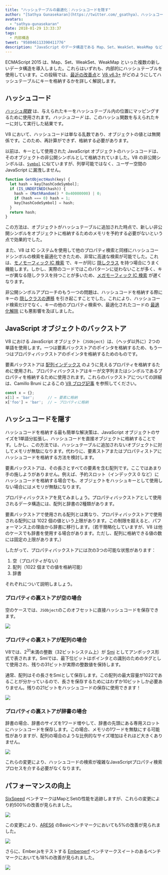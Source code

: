 ```yaml
---
title: "ハッシュテーブルの最適化：ハッシュコードを隠す"
author: "[Sathya Gunasekaran](https://twitter.com/_gsathya)、ハッシュコードの管理者"
avatars:
  - "sathya-gunasekaran"
date: 2018-01-29 13:33:37
tags:
  - 内部構造
tweet: "958046113390411776"
description: "JavaScript のデータ構造である Map、Set、WeakSet、WeakMap などの多くは、内部的にハッシュテーブルを使用します。この記事では、V8 v6.3 がハッシュテーブルのパフォーマンスをどのように向上させたかを説明します。"
---
```

ECMAScript 2015 は、Map、Set、WeakSet、WeakMap といった複数の新しいデータ構造を導入しました。これらはいずれも、内部的にハッシュテーブルを使用しています。この投稿では、[最近の改善点](https://bugs.chromium.org/p/v8/issues/detail?id=6404)と [V8 v6.3+](/blog/v8-release-63) がどのようにしてハッシュテーブルにキーを格納するかを詳しく解説します。

<!--truncate-->
## ハッシュコード

[_ハッシュ関数_](https://ja.wikipedia.org/wiki/%E3%83%8F%E3%83%83%E3%82%B7%E3%83%A5%E9%96%A2%E6%95%B0) は、与えられたキーをハッシュテーブル内の位置にマッピングするために使用されます。_ハッシュコード_ は、このハッシュ関数を与えられたキーに対して実行した結果です。

V8 において、ハッシュコードは単なる乱数であり、オブジェクトの値とは無関係です。このため、再計算ができず、格納する必要があります。

以前は、キーとして使用された JavaScript オブジェクトのハッシュコードは、そのオブジェクトの非公開シンボルとして格納されていました。V8 の非公開シンボルは、[`Symbol`](https://developer.mozilla.org/ja/docs/Web/JavaScript/Reference/Global_Objects/Symbol) に似ていますが、列挙可能ではなく、ユーザー空間の JavaScript に漏洩しません。

```js
function GetObjectHash(key) {
  let hash = key[hashCodeSymbol];
  if (IS_UNDEFINED(hash)) {
    hash = (MathRandom() * 0x40000000) | 0;
    if (hash === 0) hash = 1;
    key[hashCodeSymbol] = hash;
  }
  return hash;
}
```

この方法は、オブジェクトがハッシュテーブルに追加された時点で、新しい非公開シンボルをオブジェクトに格納するためのメモリを予約する必要がないという点で効果的でした。

また、V8 は IC システムを使用して他のプロパティ検索と同様にハッシュコードシンボルの検索を最適化できたため、非常に高速な検索が可能でした。これは、[モノモーフィック IC 検索](https://ja.wikipedia.org/wiki/%E3%82%A4%E3%83%B3%E3%83%A9%E3%82%A4%E3%83%B3%E3%81%AB%E3%82%88%E3%82%8B%E9%80%9F%E6%85%A2%E7%9B%AE%E8%80%83%E5%AF%9F#%E3%83%A2%E3%83%8E%E5%9E%8B) で、キーが同じ [隠しクラス](/) を持つ場合にうまく機能します。しかし、実際のコードではこのパターンに従わないことが多く、キーが異なる隠しクラスを持つことが多いため、[メガモーフィック IC 検索](https://ja.wikipedia.org/wiki/%E3%82%A4%E3%83%B3%E3%83%A9%E3%82%A4%E3%83%B3%E3%81%AB%E3%82%88%E3%82%8B%E9%80%9F%E6%85%A2%E7%9B%AE%E8%80%83%E5%AF%9F#%E3%83%A1%E3%82%AC%E5%9E%8B) が遅くなります。

非公開シンボルアプローチのもう一つの問題は、ハッシュコードを格納する際にキーの [隠しクラスの遷移](/#fast-property-access) を引き起こすことでした。これにより、ハッシュコード検索だけでなく、キーの他のプロパティ検索や、最適化されたコードの [最適化解除](https://floitsch.blogspot.com/2012/03/optimizing-for-v8-inlining.html) にも悪影響を及ぼしました。

## JavaScript オブジェクトのバックストア

V8 における JavaScript オブジェクト（`JSObject`）は、（ヘッダ以外に）2つの単語を使用します。一つは要素バックストアのポインタを格納するため、もう一つはプロパティバックストアのポインタを格納するためのものです。

要素バックストアは [配列インデックス](https://tc39.es/ecma262/#sec-array-index) のように見えるプロパティを格納するために使用され、プロパティバックストアはキーが文字列またはシンボルであるプロパティを格納するために使用されます。これらのバックストアについての詳細は、Camillo Bruni によるこの [V8 ブログ記事](/blog/fast-properties) を参照してください。

```js
const x = {};
x[1] = 'bar';      // ← 要素に格納
x['foo'] = 'bar';  // ← プロパティに格納
```

## ハッシュコードを隠す

ハッシュコードを格納する最も簡単な解決策は、JavaScript オブジェクトのサイズを1単語分拡張し、ハッシュコードを直接オブジェクトに格納することです。しかし、この方法では、ハッシュテーブルに追加されないオブジェクトに対してメモリが無駄になります。代わりに、要素ストアまたはプロパティストアにハッシュコードを格納する方法を検討します。

要素バックストアは、その長さとすべての要素を含む配列です。ここではあまり手の施しようがありません。例えば、予約スロット（インデックス 0 など）にハッシュコードを格納する場合でも、オブジェクトをハッシュキーとして使用しない場合にはメモリが無駄になります。

プロパティバックストアを見てみましょう。プロパティバックストアとして使用されるデータ構造には、配列と辞書の2種類があります。

要素バックストアで使用される配列とは異なり、プロパティバックストアで使用される配列には 1022 個の値という上限があります。この制限を超えると、パフォーマンス上の理由から辞書に移行します。（若干簡略化していますが、V8 は他のケースでも辞書を使用する場合があります。ただし、配列に格納できる値の数には固定の上限があります。）

したがって、プロパティバックストアには次の3つの可能な状態があります：

1. 空（プロパティがない）
2. 配列（1022 個までの値を格納可能）
3. 辞書

それぞれについて説明しましょう。

### プロパティの裏ストアが空の場合

空のケースでは、`JSObject`のこのオフセットに直接ハッシュコードを保存できます。

![](/_img/hash-code/properties-backing-store-empty.png)

### プロパティの裏ストアが配列の場合

V8では、2<sup>31</sup>未満の整数（32ビットシステム上）が [Smi](https://wingolog.org/archives/2011/05/18/value-representation-in-javascript-implementations) としてアンボックス形式で表されます。Smiでは、最下位ビットはポインタとの識別のためのタグとして使用され、残りの31ビットが実際の整数値を保持します。

通常、配列はその長さをSmiとして保存します。この配列の最大容量が1022であることが分かっているので、長さを保存するためにはわずか10ビットしか必要ありません。残りの21ビットをハッシュコードの保存に使用できます！

![](/_img/hash-code/properties-backing-store-array.png)

### プロパティの裏ストアが辞書の場合

辞書の場合、辞書のサイズを1ワード増やして、辞書の先頭にある専用スロットにハッシュコードを保存します。この場合、メモリの1ワードを無駄にする可能性がありますが、配列の場合のような比例的なサイズ増加はそれほど大きくありません。

![](/_img/hash-code/properties-backing-store-dictionary.png)

これらの変更により、ハッシュコードの検索が複雑なJavaScriptプロパティ検索プロセスを介する必要がなくなります。

## パフォーマンスの向上

[SixSpeed](https://github.com/kpdecker/six-speed) ベンチマークはMapとSetの性能を追跡しますが、これらの変更により約500%の改善が見られました。

![](/_img/hash-code/sixspeed.png)

この変更により、[ARES6](https://webkit.org/blog/7536/jsc-loves-es6/) のBasicベンチマークにおいても5%の改善が見られました。

![](/_img/hash-code/ares-6.png)

さらに、Ember.jsをテストする [Emberperf](http://emberperf.eviltrout.com/) ベンチマークスイートのあるベンチマークにおいても18%の改善が見られました。

![](/_img/hash-code/emberperf.jpg)

